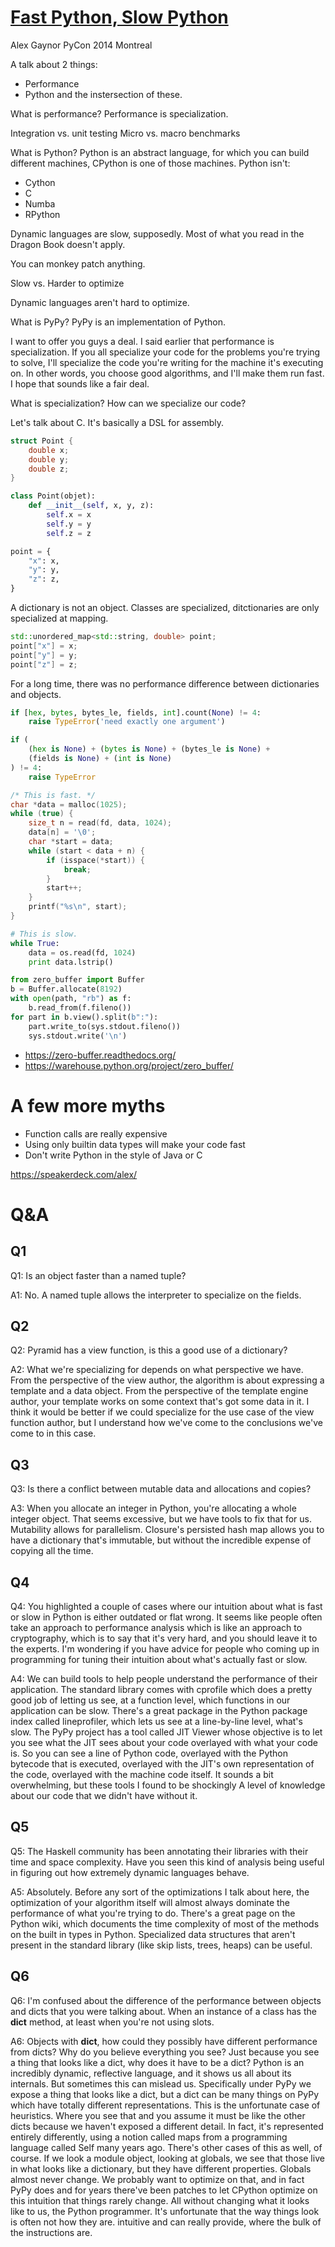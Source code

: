 # [Fast Python, Slow Python](https://www.youtube.com/watch?v=7eeEf_rAJds)

Alex Gaynor
PyCon 2014 Montreal

A talk about 2 things:
- Performance
- Python
and the instersection of these.

What is performance?
Performance is specialization.

Integration vs. unit testing
Micro vs. macro benchmarks

What is Python?
Python is an abstract language, for which you can build different
machines, CPython is one of those machines.  Python isn't:
- Cython
- C
- Numba
- RPython

Dynamic languages are slow, supposedly.  Most of what you read in the
Dragon Book doesn't apply.

You can monkey patch anything.

Slow vs. Harder to optimize

Dynamic languages aren't hard to optimize.

What is PyPy?
PyPy is an implementation of Python.

I want to offer you guys a deal.
I said earlier that performance is specialization.
If you all specialize your code for the problems you're trying to solve,
I'll specialize the code you're writing for the machine it's executing on.
In other words, you choose good algorithms, and I'll make them run fast.
I hope that sounds like a fair deal.

What is specialization?
How can we specialize our code?

Let's talk about C.
It's basically a DSL for assembly.
```c
struct Point {
    double x;
    double y;
    double z;
}
```
```python
class Point(objet):
    def __init__(self, x, y, z):
        self.x = x
        self.y = y
        self.z = z

point = {
    "x": x,
    "y": y,
    "z": z,
}
```
A dictionary is not an object.
Classes are specialized, ditctionaries are only specialized at mapping.
```cpp
std::unordered_map<std::string, double> point;
point["x"] = x;
point["y"] = y;
point["z"] = z;
```
For a long time, there was no performance difference between dictionaries
and objects.
```python
if [hex, bytes, bytes_le, fields, int].count(None) != 4:
    raise TypeError('need exactly one argument')

if (
    (hex is None) + (bytes is None) + (bytes_le is None) +
    (fields is None) + (int is None)
) != 4:
    raise TypeError
```
```c
/* This is fast. */
char *data = malloc(1025);
while (true) {
    size_t n = read(fd, data, 1024);
    data[n] = '\0';
    char *start = data;
    while (start < data + n) {
        if (isspace(*start)) {
            break;
        }
        start++;
    }
    printf("%s\n", start);
}
```
```python
# This is slow.
while True:
    data = os.read(fd, 1024)
    print data.lstrip()
```
```python
from zero_buffer import Buffer
b = Buffer.allocate(8192)
with open(path, "rb") as f:
    b.read_from(f.fileno())
for part in b.view().split(b":"):
    part.write_to(sys.stdout.fileno())
    sys.stdout.write('\n')
```
- https://zero-buffer.readthedocs.org/
- https://warehouse.python.org/project/zero_buffer/

# A few more myths
- Function calls are really expensive
- Using only builtin data types will make your code fast
- Don't write Python in the style of Java or C

https://speakerdeck.com/alex/

# Q&A
## Q1
Q1: Is an object faster than a named tuple?

A1: No. A named tuple allows the interpreter to specialize on the fields.

## Q2
Q2: Pyramid has a view function, is this a good use of a dictionary?

A2: What we're specializing for depends on what perspective we have. From
    the perspective of the view author, the algorithm is about expressing a
    template and a data object.  From the perspective of the template engine
    author, your template works on some context that's got some data in it.
    I think it would be better if we could specialize for the use case of
    the view function author, but I understand how we've come to the
    conclusions we've come to in this case.

## Q3
Q3: Is there a conflict between mutable data and allocations and copies?

A3: When you allocate an integer in Python, you're allocating a whole integer
    object. That seems excessive, but we have tools to fix that for us.
    Mutability allows for parallelism. Closure's persisted hash map allows
    you to have a dictionary that's immutable, but without the incredible
    expense of copying all the time.

## Q4
Q4: You highlighted a couple of cases where our intuition about what is fast
    or slow in Python is either outdated or flat wrong. It seems like people
    often take an approach to performance analysis which is like an approach
    to cryptography, which is to say that it's very hard, and you should
    leave it to the experts. I'm wondering if you have advice for people who
    coming up in programming for tuning their intuition about what's actually
    fast or slow.

A4: We can build tools to help people understand the performance of their
    application. The standard library comes with cprofile which does a pretty
    good job of letting us see, at a function level, which functions in our
    application can be slow. There's a great package in the Python package
    index called lineprofiler, which lets us see at a line-by-line level,
    what's slow. The PyPy project has a tool called JIT Viewer whose objective
    is to let you see what the JIT sees about your code overlayed with what
    your code is. So you can see a line of Python code, overlayed with the
    Python bytecode that is executed, overlayed with the JIT's own
    representation of the code, overlayed with the machine code itself. It
    sounds a bit overwhelming, but these tools I found to be shockingly
    A level of knowledge about our code that we didn't have without it.

## Q5
Q5: The Haskell community has been annotating their libraries with their time
    and space complexity. Have you seen this kind of analysis being useful
    in figuring out how extremely dynamic languages behave.

A5: Absolutely. Before any sort of the optimizations I talk about here, the
    optimization of your algorithm itself will almost always dominate the
    performance of what you're trying to do. There's a great page on the
    Python wiki, which documents the time complexity of most of the methods
    on the built in types in Python. Specialized data structures that aren't
    present in the standard library (like skip lists, trees, heaps) can be
    useful.

## Q6
Q6: I'm confused about the difference of the performance between objects and
    dicts that you were talking about. When an instance of a class has the
    __dict__ method, at least when you're not using slots.

A6: Objects with __dict__, how could they possibly have different performance
    from dicts? Why do you believe everything you see? Just because you see
    a thing that looks like a dict, why does it have to be a dict? Python
    is an incredibly dynamic, reflective language, and it shows us all about
    its internals. But sometimes this can mislead us. Specifically under PyPy
    we expose a thing that looks like a dict, but a dict can be many things
    on PyPy which have totally different representations. This is the
    unfortunate case of heuristics. Where you see that and you assume it
    must be like the other dicts because we haven't exposed a different
    detail. In fact, it's represented entirely differently, using a notion
    called maps from a programming language called Self many years ago.
    There's other cases of this as well, of course. If we look a module
    object, looking at globals, we see that those live in what looks like a
    dictionary, but they have different properties. Globals almost never
    change. We probably want to optimize on that, and in fact PyPy does and
    for years there've been patches to let CPython optimize on this intuition
    that things rarely change. All without changing what it looks like to us,
    the Python programmer. It's unfortunate that the way things look is often
    not how they are.
    intuitive and can really provide, where the bulk of the instructions are.
